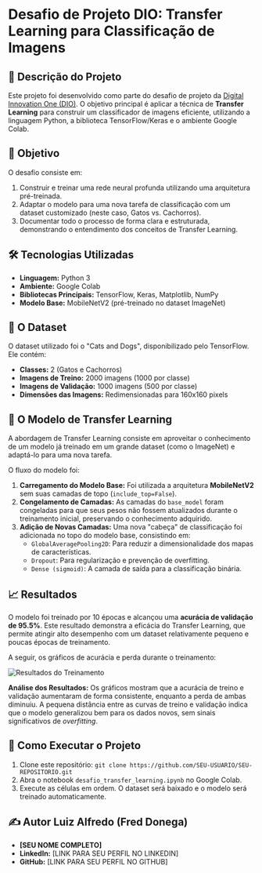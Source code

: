 # Desafio de Projeto DIO: Transfer Learning para Classificação de Imagens

## 📄 Descrição do Projeto
Este projeto foi desenvolvido como parte do desafio de projeto da [Digital Innovation One (DIO)](https://www.dio.me/). O objetivo principal é aplicar a técnica de **Transfer Learning** para construir um classificador de imagens eficiente, utilizando a linguagem Python, a biblioteca TensorFlow/Keras e o ambiente Google Colab.

## 🎯 Objetivo
O desafio consiste em:
1.  Construir e treinar uma rede neural profunda utilizando uma arquitetura pré-treinada.
2.  Adaptar o modelo para uma nova tarefa de classificação com um dataset customizado (neste caso, Gatos vs. Cachorros).
3.  Documentar todo o processo de forma clara e estruturada, demonstrando o entendimento dos conceitos de Transfer Learning.

## 🛠️ Tecnologias Utilizadas
- **Linguagem:** Python 3
- **Ambiente:** Google Colab
- **Bibliotecas Principais:** TensorFlow, Keras, Matplotlib, NumPy
- **Modelo Base:** MobileNetV2 (pré-treinado no dataset ImageNet)

## 📁 O Dataset
O dataset utilizado foi o "Cats and Dogs", disponibilizado pelo TensorFlow. Ele contém:
- **Classes:** 2 (Gatos e Cachorros)
- **Imagens de Treino:** 2000 imagens (1000 por classe)
- **Imagens de Validação:** 1000 imagens (500 por classe)
- **Dimensões das Imagens:** Redimensionadas para 160x160 pixels

## 🧠 O Modelo de Transfer Learning

A abordagem de Transfer Learning consiste em aproveitar o conhecimento de um modelo já treinado em um grande dataset (como o ImageNet) e adaptá-lo para uma nova tarefa.

O fluxo do modelo foi:
1.  **Carregamento do Modelo Base:** Foi utilizada a arquitetura **MobileNetV2** sem suas camadas de topo (`include_top=False`).
2.  **Congelamento de Camadas:** As camadas do `base_model` foram congeladas para que seus pesos não fossem atualizados durante o treinamento inicial, preservando o conhecimento adquirido.
3.  **Adição de Novas Camadas:** Uma nova "cabeça" de classificação foi adicionada no topo do modelo base, consistindo em:
    - `GlobalAveragePooling2D`: Para reduzir a dimensionalidade dos mapas de características.
    - `Dropout`: Para regularização e prevenção de overfitting.
    - `Dense (sigmoid)`: A camada de saída para a classificação binária.

## 📈 Resultados
O modelo foi treinado por 10 épocas e alcançou uma **acurácia de validação de 95.5%**. Este resultado demonstra a eficácia do Transfer Learning, que permite atingir alto desempenho com um dataset relativamente pequeno e poucas épocas de treinamento.

A seguir, os gráficos de acurácia e perda durante o treinamento:

![Resultados do Treinamento](images/training_results.png)

**Análise dos Resultados:**
Os gráficos mostram que a acurácia de treino e validação aumentaram de forma consistente, enquanto a perda de ambas diminuiu. A pequena distância entre as curvas de treino e validação indica que o modelo generalizou bem para os dados novos, sem sinais significativos de *overfitting*.

## 🚀 Como Executar o Projeto
1.  Clone este repositório: `git clone https://github.com/SEU-USUARIO/SEU-REPOSITORIO.git`
2.  Abra o notebook `desafio_transfer_learning.ipynb` no Google Colab.
3.  Execute as células em ordem. O dataset será baixado e o modelo será treinado automaticamente.

## ✍️ Autor Luiz Alfredo (Fred Donega)

- **[SEU NOME COMPLETO]**
- **LinkedIn:** [LINK PARA SEU PERFIL NO LINKEDIN]
- **GitHub:** [LINK PARA SEU PERFIL NO GITHUB]

